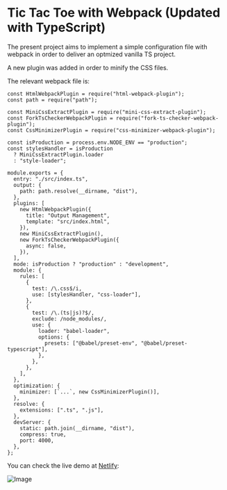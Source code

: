 # Tic Tac Toe with Webpack (Updated with TypeScript)

The present project aims to implement a simple configuration file with webpack in order to deliver an optmized vanilla TS project.

A new plugin was added in order to minify the CSS files.

The relevant webpack file is:

```
const HtmlWebpackPlugin = require("html-webpack-plugin");
const path = require("path");

const MiniCssExtractPlugin = require("mini-css-extract-plugin");
const ForkTsCheckerWebpackPlugin = require("fork-ts-checker-webpack-plugin");
const CssMinimizerPlugin = require("css-minimizer-webpack-plugin");

const isProduction = process.env.NODE_ENV == "production";
const stylesHandler = isProduction
  ? MiniCssExtractPlugin.loader
  : "style-loader";

module.exports = {
  entry: "./src/index.ts",
  output: {
    path: path.resolve(__dirname, "dist"),
  },
  plugins: [
    new HtmlWebpackPlugin({
      title: "Output Management",
      template: "src/index.html",
    }),
    new MiniCssExtractPlugin(),
    new ForkTsCheckerWebpackPlugin({
      async: false,
    }),
  ],
  mode: isProduction ? "production" : "development",
  module: {
    rules: [
      {
        test: /\.css$/i,
        use: [stylesHandler, "css-loader"],
      },
      {
        test: /\.(ts|js)?$/,
        exclude: /node_modules/,
        use: {
          loader: "babel-loader",
          options: {
            presets: ["@babel/preset-env", "@babel/preset-typescript"],
          },
        },
      },
    ],
  },
  optimization: {
    minimizer: [`...`, new CssMinimizerPlugin()],
  },
  resolve: {
    extensions: [".ts", ".js"],
  },
  devServer: {
    static: path.join(__dirname, "dist"),
    compress: true,
    port: 4000,
  },
};

```

You can check the live demo at [Netlify](https://challenge-webpack-tictactoe-with-ts.netlify.app/):

![Image](https://dl.dropboxusercontent.com/s/vqtzv1ob0fe3ebp/image%201.png?dl=0)
